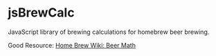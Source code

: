jsBrewCalc
==========

JavaScript library of brewing calculations for homebrew beer brewing.  

Good Resource: [Home Brew Wiki: Beer Math](http://www.homebrewtalk.com/wiki/index.php/Beer_math)

